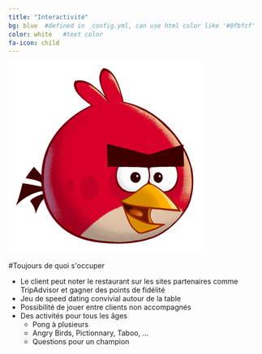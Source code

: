 ```yaml
---
title: "Interactivité"
bg: blue  #defined in _config.yml, can use html color like '#0fbfcf'
color: white   #text color
fa-icon: child
---
```


<img class="row small column" style="margin-right:40px" src="img/angrybirds.png" alt="Angry Birds" title="Angry Birds" />

#Toujours de quoi s'occuper

- Le client peut noter le restaurant sur les sites partenaires comme TripAdvisor et gagner des points de fidélité
- Jeu de speed dating convivial autour de la table
- Possibilité de jouer entre clients non accompagnés
- Des activités pour tous les âges
    - Pong à plusieurs
    - Angry Birds, Pictionnary, Taboo, ...
    - Questions pour un champion



